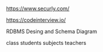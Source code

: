 
https://www.securly.com/

https://codeinterview.io/

RDBMS Desing and Schema Diagram

class
students
subjects
teachers
